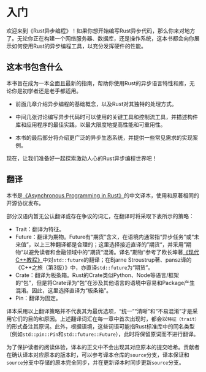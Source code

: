 # 入门

欢迎来到《Rust异步编程》！如果你想开始编写Rust异步代码，那么你来对地方了。无论你正在构建一个网络服务器、数据库，还是操作系统，这本书都会向你展示如何使用Rust的异步编程工具，以充分发挥硬件的性能。

## 这本书包含什么

本书旨在成为一本全面且最新的指南，帮助你使用Rust的异步语言特性和库，无论你是初学者还是老手都适用。

- 前面几章介绍异步编程的基础概念，以及Rust对其独特的处理方式。

- 中间几张讨论编写异步代码时可以使用的关键工具和控制流工具，并描述构件库和应用程序的最佳实践，以最大限度地提高性能和可重用性。

- 本书的最后部分将介绍更广泛的异步生态系统，并提供一些常见需求的实现案例。

现在，让我们准备好一起探索激动人心的Rust异步编程世界吧！

## 翻译

本书是[《Asynchronous Programming in Rust》](https://rust-lang.github.io/async-book/index.html)的中文译本，使用和原著相同的开源协议发布。

部分汉语内暂无公认翻译或存在争议的词汇，在翻译时将采取下表所示的策略：

- Trait：翻译为特征。
- Future：翻译为期物。Future有“期货”含义，在语境内通常指“异步任务”或“未来值”，以上三种翻译都是合理的；这里选择接近直译的”期货“，并采用”期物“以避免读者和金融领域中的”期货“混淆。译名”期物“参考了欧长坤著[《现代C++教程》](https://changkun.de/modern-cpp/)中对`std::future`的翻译；在Bjarne Stroustrup著、pansz译的《C++之旅（第3版）》中，亦直译`std::future`为“期货”。
- Crate：翻译为板条箱。Rust的Crate类似Python、Node等语言/框架的“包”，但是将Crate译为“包”在涉及其他语言的语境中容易和Package产生混淆。因此，这里选择直译为“板条箱”。
- Pin：翻译为固定。

译本采用以上翻译策略并不代表其为最优选项，“统一”“清晰”和“不易混淆”才是采用它们的目的和原因。上述翻译词汇在每一章中首次出现时，都会以`特征（trait）`的形式备注其原词。此外，根据语境，这些词语可能指Rust标准库中的同名类型（例如`std::pin::Pin`和`std::future::Future`），此时将保留原词而不进行翻译。

为了保护读者的阅读体验，译本的正文中不会出现其对应原本的提交哈希。贡献者在确认译本对应原本的版本时，可以参考译本仓库的`source`分支，译本保证和`source`分支中存储的原本完全同步，并在更新译本时同步更新`source`分支。

